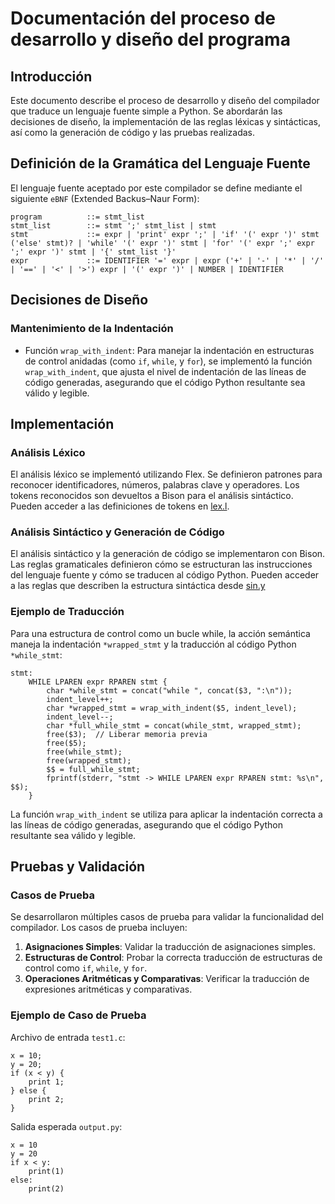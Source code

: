 # Documentación del proceso de desarrollo y diseño del programa

## Introducción
Este documento describe el proceso de desarrollo y diseño del compilador que traduce un lenguaje fuente simple a Python. Se abordarán las decisiones de diseño, la implementación de las reglas léxicas y sintácticas, así como la generación de código y las pruebas realizadas.
## Definición de la Gramática del Lenguaje Fuente
El lenguaje fuente aceptado por este compilador se define mediante el siguiente `eBNF` (Extended Backus–Naur Form):

```shell
program          ::= stmt_list
stmt_list        ::= stmt ';' stmt_list | stmt
stmt             ::= expr | 'print' expr ';' | 'if' '(' expr ')' stmt ('else' stmt)? | 'while' '(' expr ')' stmt | 'for' '(' expr ';' expr ';' expr ')' stmt | '{' stmt_list '}'
expr             ::= IDENTIFIER '=' expr | expr ('+' | '-' | '*' | '/' | '==' | '<' | '>') expr | '(' expr ')' | NUMBER | IDENTIFIER

```

## Decisiones de Diseño

### Mantenimiento de la Indentación
- Función `wrap_with_indent`: Para manejar la indentación en estructuras de control anidadas (como `if`, `while`, y `for`), se implementó la función `wrap_with_indent`, que ajusta el nivel de indentación de las líneas de código generadas, asegurando que el código Python resultante sea válido y legible.
### 
## Implementación
### Análisis Léxico
El análisis léxico se implementó utilizando Flex. Se definieron patrones para reconocer identificadores, números, palabras clave y operadores. Los tokens reconocidos son devueltos a Bison para el análisis sintáctico. Pueden acceder a las definiciones de tokens en [lex.l](./lex.l).
### Análisis Sintáctico y Generación de Código
El análisis sintáctico y la generación de código se implementaron con Bison. Las reglas gramaticales definieron cómo se estructuran las instrucciones del lenguaje fuente y cómo se traducen al código Python. Pueden acceder a las reglas que describen la estructura sintáctica desde [sin.y](./sin.y)
### Ejemplo de Traducción
Para una estructura de control como un bucle while, la acción semántica maneja la indentación `*wrapped_stmt` y la traducción al código Python `*while_stmt`:
```shell
stmt:
    WHILE LPAREN expr RPAREN stmt { 
        char *while_stmt = concat("while ", concat($3, ":\n"));
        indent_level++;
        char *wrapped_stmt = wrap_with_indent($5, indent_level);
        indent_level--;
        char *full_while_stmt = concat(while_stmt, wrapped_stmt);
        free($3);  // Liberar memoria previa
        free($5);
        free(while_stmt);
        free(wrapped_stmt);
        $$ = full_while_stmt;
        fprintf(stderr, "stmt -> WHILE LPAREN expr RPAREN stmt: %s\n", $$); 
    }

```
La función `wrap_with_indent` se utiliza para aplicar la indentación correcta a las líneas de código generadas, asegurando que el código Python resultante sea válido y legible.

## Pruebas y Validación
### Casos de Prueba
Se desarrollaron múltiples casos de prueba para validar la funcionalidad del compilador. Los casos de prueba incluyen:
  1. **Asignaciones Simples**: Validar la traducción de asignaciones simples.
  2. **Estructuras de Control**: Probar la correcta traducción de estructuras de control como `if`, `while`, y `for`.
  3. **Operaciones Aritméticas y Comparativas**: Verificar la traducción de expresiones aritméticas y comparativas.
### Ejemplo de Caso de Prueba
Archivo de entrada `test1.c`:
```shell
x = 10;
y = 20;
if (x < y) {
    print 1;
} else {
    print 2;
}
```
Salida esperada `output.py`:
```shell
x = 10
y = 20
if x < y:
    print(1)
else:
    print(2)

```
